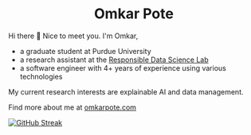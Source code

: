 <h1 align="center">
  Omkar Pote
</h1>

Hi there 👋 Nice to meet you. I'm Omkar,
- a graduate student at Purdue University
- a research assistant at the [Responsible Data Science Lab](https://romilapradhan.github.io/)
- a software engineer with 4+ years of experience using various technologies

My current research interests are explainable AI and data management.

Find more about me at [omkarpote.com](https://omkarpote.com/)

[![GitHub Streak](https://github-readme-streak-stats-kappa-liard.vercel.app?user=omkrpt&theme=dark&mode=weekly)](https://git.io/streak-stats)
